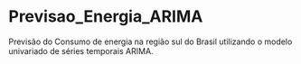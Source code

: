 # Previsao_Energia_ARIMA
Previsão do Consumo de energia na região sul do Brasil utilizando o modelo univariado de séries temporais ARIMA.
